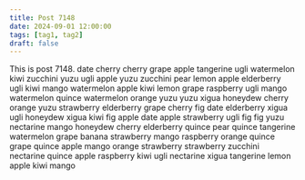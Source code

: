 ```yaml
---
title: Post 7148
date: 2024-09-01 12:00:00
tags: [tag1, tag2]
draft: false
---
```

This is post 7148.
date
cherry
cherry
grape
apple
tangerine
ugli
watermelon
kiwi
zucchini
yuzu
ugli
apple
yuzu
zucchini
pear
lemon
apple
elderberry
ugli
kiwi
mango
watermelon
apple
kiwi
lemon
grape
raspberry
ugli
mango
watermelon
quince
watermelon
orange
yuzu
yuzu
xigua
honeydew
cherry
orange
yuzu
strawberry
elderberry
grape
cherry
fig
date
elderberry
xigua
ugli
honeydew
xigua
kiwi
fig
apple
date
apple
strawberry
ugli
fig
fig
yuzu
nectarine
mango
honeydew
cherry
elderberry
quince
pear
quince
tangerine
watermelon
grape
banana
strawberry
mango
raspberry
orange
quince
grape
quince
apple
mango
orange
strawberry
strawberry
zucchini
nectarine
quince
apple
raspberry
kiwi
ugli
nectarine
xigua
tangerine
lemon
apple
kiwi
mango
